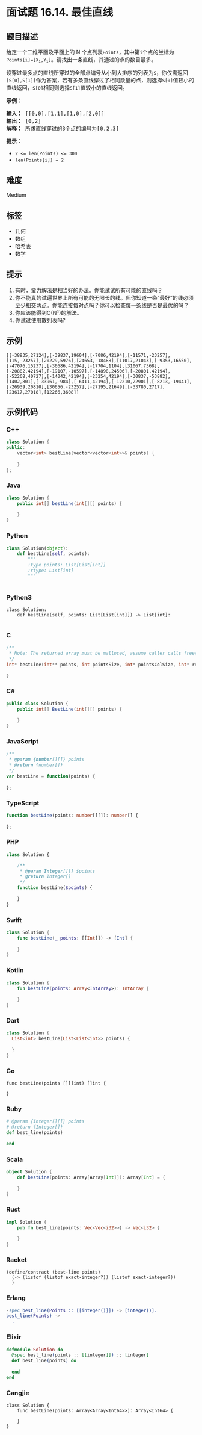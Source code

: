 # 面试题 16.14. 最佳直线

## 题目描述

<p>给定一个二维平面及平面上的 N 个点列表<code>Points</code>，其中第<code>i</code>个点的坐标为<code>Points[i]=[X<sub>i</sub>,Y<sub>i</sub>]</code>。请找出一条直线，其通过的点的数目最多。</p>
<p>设穿过最多点的直线所穿过的全部点编号从小到大排序的列表为<code>S</code>，你仅需返回<code>[S[0],S[1]]</code>作为答案，若有多条直线穿过了相同数量的点，则选择<code>S[0]</code>值较小的直线返回，<code>S[0]</code>相同则选择<code>S[1]</code>值较小的直线返回。</p>
<p><strong>示例：</strong></p>
<pre><strong>输入：</strong> [[0,0],[1,1],[1,0],[2,0]]
<strong>输出：</strong> [0,2]
<strong>解释：</strong> 所求直线穿过的3个点的编号为[0,2,3]
</pre>
<p><strong>提示：</strong></p>
<ul>
<li><code>2 <= len(Points) <= 300</code></li>
<li><code>len(Points[i]) = 2</code></li>
</ul>


## 难度

Medium

## 标签

- 几何
- 数组
- 哈希表
- 数学

## 提示

1. 有时，蛮力解法是相当好的办法。你能试试所有可能的直线吗？
2. 你不能真的试遍世界上所有可能的无限长的线。但你知道一条“最好”的线必须至少相交两点。你能连接每对点吗？你可以检查每一条线是否是最优的吗？
3. 你应该能得到O(N²)的解法。
4. 你试过使用散列表吗?

## 示例

```
[[-38935,27124],[-39837,19604],[-7086,42194],[-11571,-23257],[115,-23257],[20229,5976],[24653,-18488],[11017,21043],[-9353,16550],[-47076,15237],[-36686,42194],[-17704,1104],[31067,7368],[-20882,42194],[-19107,-10597],[-14898,24506],[-20801,42194],[-52268,40727],[-14042,42194],[-23254,42194],[-30837,-53882],[1402,801],[-33961,-984],[-6411,42194],[-12210,22901],[-8213,-19441],[-26939,20810],[30656,-23257],[-27195,21649],[-33780,2717],[23617,27018],[12266,3608]]
```

## 示例代码

### C++

```cpp
class Solution {
public:
    vector<int> bestLine(vector<vector<int>>& points) {
        
    }
};
```

### Java

```java
class Solution {
    public int[] bestLine(int[][] points) {
        
    }
}
```

### Python

```python
class Solution(object):
    def bestLine(self, points):
        """
        :type points: List[List[int]]
        :rtype: List[int]
        """
        
```

### Python3

```python3
class Solution:
    def bestLine(self, points: List[List[int]]) -> List[int]:
        
```

### C

```c
/**
 * Note: The returned array must be malloced, assume caller calls free().
 */
int* bestLine(int** points, int pointsSize, int* pointsColSize, int* returnSize) {
    
}
```

### C#

```csharp
public class Solution {
    public int[] BestLine(int[][] points) {
        
    }
}
```

### JavaScript

```javascript
/**
 * @param {number[][]} points
 * @return {number[]}
 */
var bestLine = function(points) {
    
};
```

### TypeScript

```typescript
function bestLine(points: number[][]): number[] {
    
};
```

### PHP

```php
class Solution {

    /**
     * @param Integer[][] $points
     * @return Integer[]
     */
    function bestLine($points) {
        
    }
}
```

### Swift

```swift
class Solution {
    func bestLine(_ points: [[Int]]) -> [Int] {
        
    }
}
```

### Kotlin

```kotlin
class Solution {
    fun bestLine(points: Array<IntArray>): IntArray {
        
    }
}
```

### Dart

```dart
class Solution {
  List<int> bestLine(List<List<int>> points) {
    
  }
}
```

### Go

```golang
func bestLine(points [][]int) []int {
    
}
```

### Ruby

```ruby
# @param {Integer[][]} points
# @return {Integer[]}
def best_line(points)
    
end
```

### Scala

```scala
object Solution {
    def bestLine(points: Array[Array[Int]]): Array[Int] = {
        
    }
}
```

### Rust

```rust
impl Solution {
    pub fn best_line(points: Vec<Vec<i32>>) -> Vec<i32> {
        
    }
}
```

### Racket

```racket
(define/contract (best-line points)
  (-> (listof (listof exact-integer?)) (listof exact-integer?))
  )
```

### Erlang

```erlang
-spec best_line(Points :: [[integer()]]) -> [integer()].
best_line(Points) ->
  .
```

### Elixir

```elixir
defmodule Solution do
  @spec best_line(points :: [[integer]]) :: [integer]
  def best_line(points) do
    
  end
end
```

### Cangjie

```cangjie
class Solution {
    func bestLine(points: Array<Array<Int64>>): Array<Int64> {

    }
}
```

